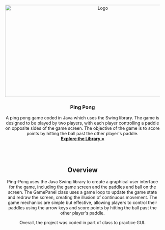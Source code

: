 
<!-- PROJECT LOGO -->
<br />
<div align="center">
    <img src="https://i.imgur.com/UB3uqju.png" alt="Logo" width="620" height="300">
  </a>

  <h3 align="center">Ping Pong</h3>

  <p align="center">
    A ping pong game coded in Java which uses the Swing library. The game is designed to be played by two players, with each player controlling a paddle on opposite sides of the game screen. The objective of the game is to score points by hitting the ball past the other player's paddle.
    <br />
    <a href="https://docs.oracle.com/javase/7/docs/api/javax/swing/package-summary.html"><strong>Explore the Library »</strong></a>
        <br />
            <br />
    <br />
    <br />
    
  </p>
  
  <h2 align="center"><a>Overview</a></h2>

  <p align="center">
  Ping-Pong uses the Java Swing library to create a graphical user interface for the game, including the game screen and the paddles and ball on the screen. The GamePanel class uses a game loop to update the game state and redraw the screen, creating the illusion of continuous movement. The game mechanics are simple but effective, allowing players to control their paddles using the arrow keys and score points by hitting the ball past the other player's paddle.
  
 Overall, the project was coded in part of class to practice GUI.
    <br />
        <br />
     
    
